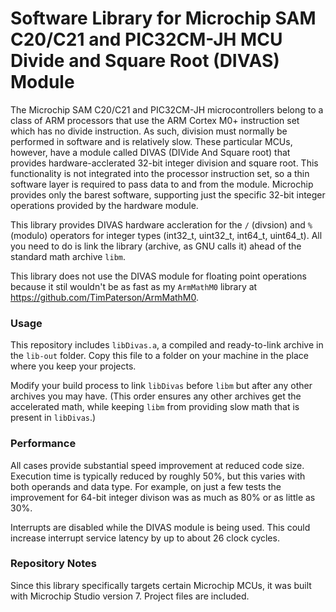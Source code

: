 # Software Library for Microchip SAM C20/C21 and PIC32CM-JH MCU Divide and Square Root (DIVAS) Module
The Microchip SAM C20/C21 and PIC32CM-JH microcontrollers belong to a class of ARM
processors that use the ARM Cortex M0+ instruction set which has no divide
instruction. As such, division must normally be performed in software
and is relatively slow. These particular MCUs, however, have a module
called DIVAS (DIVide And Square root) that provides hardware-acclerated
32-bit integer division and square root. This functionality is not
integrated into the processor instruction set, so a thin software
layer is required to pass data to and from the module. Microchip provides
only the barest software, supporting just the specific 32-bit integer
operations provided by the hardware module.

This library provides DIVAS hardware accleration for the `/` (divsion)
and `%` (modulo) operators for integer types (int32_t, uint32_t, int64_t, uint64_t). 
All you need to do is link the library (archive, as GNU
calls it) ahead of the standard math archive `libm`.

This library does not use the DIVAS module for floating point operations
because it stil wouldn't be as fast as my `ArmMathM0` library at 
https://github.com/TimPaterson/ArmMathM0.

### Usage
This repository includes `libDivas.a`, a compiled and ready-to-link 
archive in the `lib-out` folder. Copy this file to a folder on your
machine in the place where you keep your projects. 

Modify your build process to link `libDivas` before `libm` but
after any other archives you may have. (This order ensures any other
archives get the accelerated math, while keeping `libm` from providing
slow math that is present in `libDivas`.)

### Performance
All cases provide substantial speed improvement at reduced code size.
Execution time is typically reduced by roughly 50%, but this varies
with both operands and data type. For example, on just a few tests
the improvement for 64-bit integer divison was as much as 80% or as
little as 30%. 

Interrupts are disabled while the DIVAS module is being used. This
could increase interrupt service latency by up to about 26 clock cycles.

### Repository Notes
Since this library specifically targets certain Microchip MCUs, it was
built with Microchip Studio version 7. Project files are included.
